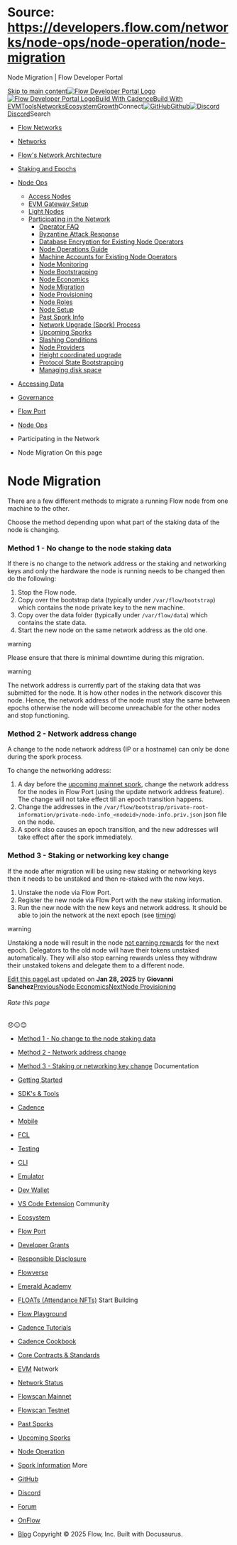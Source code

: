 # Source: https://developers.flow.com/networks/node-ops/node-operation/node-migration




Node Migration | Flow Developer Portal





[Skip to main content](#__docusaurus_skipToContent_fallback)[![Flow Developer Portal Logo](/img/flow-docs-logo-dark.png)![Flow Developer Portal Logo](/img/flow-docs-logo-light.png)](/)[Build With Cadence](/build/flow)[Build With EVM](/evm/about)[Tools](/tools/flow-cli)[Networks](/networks/flow-networks)[Ecosystem](/ecosystem)[Growth](/growth)Connect[![GitHub]()Github](https://github.com/onflow)[![Discord]()Discord](https://discord.gg/flow)Search

* [Flow Networks](/networks/flow-networks)
* [Networks](/networks)
* [Flow's Network Architecture](/networks/network-architecture)
* [Staking and Epochs](/networks/staking)
* [Node Ops](/networks/node-ops)
  + [Access Nodes](/networks/node-ops/access-nodes/access-node-setup)
  + [EVM Gateway Setup](/networks/node-ops/evm-gateway/evm-gateway-setup)
  + [Light Nodes](/networks/node-ops/light-nodes/observer-node)
  + [Participating in the Network](/networks/node-ops/node-operation/faq)
    - [Operator FAQ](/networks/node-ops/node-operation/faq)
    - [Byzantine Attack Response](/networks/node-ops/node-operation/byzantine-node-attack-response)
    - [Database Encryption for Existing Node Operators](/networks/node-ops/node-operation/db-encryption-existing-operator)
    - [Node Operations Guide](/networks/node-ops/node-operation/guides/genesis-bootstrap)
    - [Machine Accounts for Existing Node Operators](/networks/node-ops/node-operation/machine-existing-operator)
    - [Node Monitoring](/networks/node-ops/node-operation/monitoring-nodes)
    - [Node Bootstrapping](/networks/node-ops/node-operation/node-bootstrap)
    - [Node Economics](/networks/node-ops/node-operation/node-economics)
    - [Node Migration](/networks/node-ops/node-operation/node-migration)
    - [Node Provisioning](/networks/node-ops/node-operation/node-provisioning)
    - [Node Roles](/networks/node-ops/node-operation/node-roles)
    - [Node Setup](/networks/node-ops/node-operation/node-setup)
    - [Past Spork Info](/networks/node-ops/node-operation/past-sporks)
    - [Network Upgrade (Spork) Process](/networks/node-ops/node-operation/spork)
    - [Upcoming Sporks](/networks/node-ops/node-operation/upcoming-sporks)
    - [Slashing Conditions](/networks/node-ops/node-operation/slashing)
    - [Node Providers](/networks/node-ops/node-operation/node-providers)
    - [Height coordinated upgrade](/networks/node-ops/node-operation/hcu)
    - [Protocol State Bootstrapping](/networks/node-ops/node-operation/protocol-state-bootstrap)
    - [Managing disk space](/networks/node-ops/node-operation/reclaim-disk)
* [Accessing Data](/networks/access-onchain-data)
* [Governance](/networks/governance)
* [Flow Port](/networks/flow-port)


* [Node Ops](/networks/node-ops)
* Participating in the Network
* Node Migration
On this page
# Node Migration

There are a few different methods to migrate a running Flow node from one machine to the other.

Choose the method depending upon what part of the staking data of the node is changing.

### Method 1 - No change to the node staking data[​](#method-1---no-change-to-the-node-staking-data "Direct link to Method 1 - No change to the node staking data")

If there is no change to the network address or the staking and networking keys and only the hardware the node is running needs to be changed then do the following:

1. Stop the Flow node.
2. Copy over the bootstrap data (typically under `/var/flow/bootstrap`) which contains the node private key to the new machine.
3. Copy over the data folder (typically under `/var/flow/data`) which contains the state data.
4. Start the new node on the same network address as the old one.

warning

Please ensure that there is minimal downtime during this migration.


warning

The network address is currently part of the staking data that was submitted for the node. It is how other nodes in the network discover this node.
Hence, the network address of the node must stay the same between epochs otherwise the node will become unreachable for the other nodes and stop functioning.

### Method 2 - Network address change[​](#method-2---network-address-change "Direct link to Method 2 - Network address change")

A change to the node network address (IP or a hostname) can only be done during the spork process.

To change the networking address:

1. A day before the [upcoming mainnet spork](/networks/node-ops/node-operation/upcoming-sporks), change the network address for the nodes in Flow Port (using the update network address feature).
   The change will not take effect till an epoch transition happens.
2. Change the addresses in the `/var/flow/bootstrap/private-root-information/private-node-info_<nodeid>/node-info.priv.json` json file on the node.
3. A spork also causes an epoch transition, and the new addresses will take effect after the spork immediately.

### Method 3 - Staking or networking key change[​](#method-3---staking-or-networking-key-change "Direct link to Method 3 - Staking or networking key change")

If the node after migration will be using new staking or networking keys then it needs to be unstaked and then re-staked with the new keys.

1. Unstake the node via Flow Port.
2. Register the new node via Flow Port with the new staking information.
3. Run the new node with the new keys and network address. It should be able to join the network at the next epoch (see [timing](/networks/node-ops/node-operation/node-bootstrap#timing))

warning

Unstaking a node will result in the node [not earning rewards](/networks/staking/technical-overview#staking-operations-available-to-all-stakers) for the next epoch.
Delegators to the old node will have their tokens unstaked automatically. They will also stop earning rewards unless they withdraw their unstaked tokens and delegate them to a different node.

[Edit this page](https://github.com/onflow/docs/tree/main/docs/networks/node-ops/node-operation/node-migration.md)Last updated on **Jan 28, 2025** by **Giovanni Sanchez**[PreviousNode Economics](/networks/node-ops/node-operation/node-economics)[NextNode Provisioning](/networks/node-ops/node-operation/node-provisioning)
###### Rate this page

😞😐😊

* [Method 1 - No change to the node staking data](#method-1---no-change-to-the-node-staking-data)
* [Method 2 - Network address change](#method-2---network-address-change)
* [Method 3 - Staking or networking key change](#method-3---staking-or-networking-key-change)
Documentation

* [Getting Started](/build/getting-started/contract-interaction)
* [SDK's & Tools](/tools)
* [Cadence](https://cadence-lang.org/docs/)
* [Mobile](/build/guides/mobile/overview)
* [FCL](/tools/clients/fcl-js)
* [Testing](/build/smart-contracts/testing)
* [CLI](/tools/flow-cli)
* [Emulator](/tools/emulator)
* [Dev Wallet](https://github.com/onflow/fcl-dev-wallet)
* [VS Code Extension](/tools/vscode-extension)
Community

* [Ecosystem](/ecosystem)
* [Flow Port](https://port.onflow.org/)
* [Developer Grants](https://github.com/onflow/developer-grants)
* [Responsible Disclosure](https://flow.com/flow-responsible-disclosure)
* [Flowverse](https://www.flowverse.co/)
* [Emerald Academy](https://academy.ecdao.org/)
* [FLOATs (Attendance NFTs)](https://floats.city/)
Start Building

* [Flow Playground](https://play.flow.com/)
* [Cadence Tutorials](https://cadence-lang.org/docs/tutorial/first-steps)
* [Cadence Cookbook](https://open-cadence.onflow.org)
* [Core Contracts & Standards](/build/core-contracts)
* [EVM](/evm/about)
Network

* [Network Status](https://status.onflow.org/)
* [Flowscan Mainnet](https://flowdscan.io/)
* [Flowscan Testnet](https://testnet.flowscan.io/)
* [Past Sporks](/networks/node-ops/node-operation/past-sporks)
* [Upcoming Sporks](/networks/node-ops/node-operation/upcoming-sporks)
* [Node Operation](/networks/node-ops)
* [Spork Information](/networks/node-ops/node-operation/spork)
More

* [GitHub](https://github.com/onflow)
* [Discord](https://discord.gg/flow)
* [Forum](https://forum.onflow.org/)
* [OnFlow](https://onflow.org/)
* [Blog](https://flow.com/blog)
Copyright © 2025 Flow, Inc. Built with Docusaurus.

